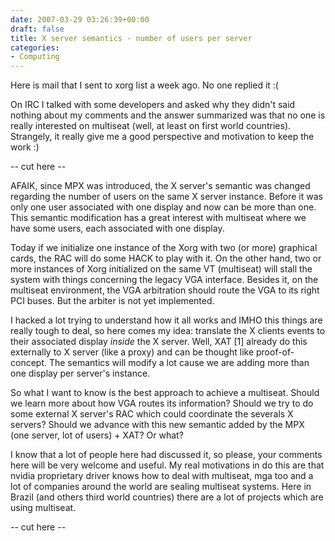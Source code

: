```yaml
---
date: 2007-03-29 03:26:39+00:00
draft: false
title: X server semantics - number of users per server
categories:
- Computing
---
```


Here is mail that I sent to xorg list a week ago. No one replied it :(

On IRC I talked with some developers and asked why they didn't said nothing about my comments and the answer summarized was that no one is really interested on multiseat (well, at least on first world countries). Strangely, it really give me a good perspective and motivation to keep the work :) 

-- cut here --

AFAIK, since MPX was introduced, the X server's semantic was changed regarding the number of users on the same X server instance. Before it was only one user associated with one display and now can be more than one. This semantic modification has a great interest with multiseat where we have some users, each associated with one display.

Today if we initialize one instance of the Xorg with two (or more) graphical cards, the RAC will do some HACK to play with it. On the other hand, two or more instances of Xorg initialized on the same VT (multiseat) will stall the system with things concerning the legacy VGA interface. Besides it, on the multiseat environment, the VGA arbitration should route the VGA to its right PCI buses. But the arbiter is not yet implemented.

I hacked a lot trying to understand how it all works and IMHO this things are really tough to deal, so here comes my idea: translate the X clients events to their associated display *inside* the X server. Well, XAT [1] already do this externally to X server (like a proxy) and can be thought like proof-of-concept. The semantics will modify a lot cause we are adding more than one display per server's instance.

So what I want to know is the best approach to achieve a multiseat. Should we learn more about how VGA routes its information? Should we try to do some external X server's RAC which could coordinate the severals X servers? Should we advance with this new semantic added by the MPX (one server, lot of users) + XAT? Or what?

I know that a lot of people here had discussed it, so please, your comments here will be very welcome and useful. My real motivations in do this are that nvidia proprietary driver knows how to deal with multiseat, mga too and a lot of companies around the world are sealing multiseat systems. Here in Brazil (and others third world countries) there are a lot of projects which are using multiseat.

-- cut here --
